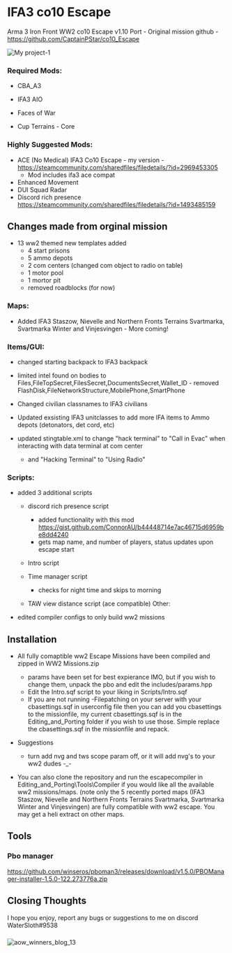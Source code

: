 # IFA3 co10 Escape
Arma 3 Iron Front WW2 co10 Escape v1.10 Port - Original mission github - https://github.com/CaptainPStar/co10_Escape

![My project-1](https://user-images.githubusercontent.com/130827866/235587282-04b4f8b5-7ec4-449b-906d-6018f95876fe.jpg)


### Required Mods:
- CBA_A3
- IFA3 AIO

- Faces of War
- Cup Terrains - Core

### Highly Suggested Mods:
- ACE (No Medical) IFA3 Co10 Escape - my version - https://steamcommunity.com/sharedfiles/filedetails/?id=2969453305
	- Mod includes ifa3 ace compat
- Enhanced Movement
- DUI Squad Radar
- Discord rich presence https://steamcommunity.com/sharedfiles/filedetails/?id=1493485159

## Changes made from orginal mission

- 13 ww2 themed new templates added
	- 4 start prisons
	- 5 ammo depots
	- 2 com centers (changed com object to radio on table)
	- 1 motor pool
	- 1 mortor pit
	- removed roadblocks (for now)

### Maps:
- Added IFA3 Staszow, Nievelle and Northern Fronts Terrains Svartmarka, Svartmarka Winter and Vinjesvingen - More coming!

### Items/GUI:
- changed starting backpack to IFA3 backpack

- limited intel found on bodies to Files,FileTopSecret,FilesSecret,DocumentsSecret,Wallet_ID
		- removed FlashDisk,FileNetworkStructure,MobilePhone,SmartPhone

- Changed civilian classnames to IFA3 civilians

- Updated exsisting IFA3 unitclasses to add more IFA items to Ammo depots (detonators, det cord, etc)

- updated stingtable.xml to change "hack terminal" to "Call in Evac" when interacting with data terminal at com center
	- and "Hacking Terminal" to "Using Radio"
### Scripts:
- added 3 additional scripts
	- discord rich presence script
		- added functionality with this mod https://gist.github.com/ConnorAU/b44448714e7ac46715d6959be8dd4240
		- gets map name, and number of players, status updates upon escape start
		
	- Intro script

	- Time manager script
		- checks for night time and skips to morning
	
	- TAW view distance script (ace compatible)
Other:
- edited compiler configs to only build ww2 missions

## Installation

- All fully comaptible ww2 Escape Missions have been compiled and zipped in WW2 Missions.zip
	- params have been set for best expierance IMO, but if you wish to change them, unpack the pbo and edit the includes/params.hpp
	- Edit the Intro.sqf script to your liking in Scripts/Intro.sqf
	- If you are not running -Filepatching on your server with your cbasettings.sqf in userconfig file then you can add you cbasettings to the missionfile, my current cbasettings.sqf is in the Editing_and_Porting folder if you wish to use those. Simple replace the cbasettings.sqf in the missionfile and repack.
	
- Suggestions
	- turn add nvg and tws scope param off, or it will add nvg's to your ww2 dudes -_-
	
- You can also clone the repository and run the escapecompiler in Editing_and_Porting\Tools\Compiler if you would like all the available ww2 missions/maps. (note only the 5 recently ported maps (IFA3 Staszow, Nievelle and Northern Fronts Terrains Svartmarka, Svartmarka Winter and Vinjesvingen) are fully compatible with ww2 escape. You may get a heli extract on other maps.

## Tools

### Pbo manager 
https://github.com/winseros/pboman3/releases/download/v1.5.0/PBOManager-installer-1.5.0-122.273776a.zip

## Closing Thoughts
I hope you enjoy, report any bugs or suggestions to me on discord WaterSloth#9538

###
![aow_winners_blog_13](https://user-images.githubusercontent.com/130827866/235587373-607c8dc0-3533-4a64-8cc7-e4d73a397696.jpg)
